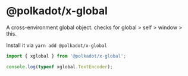 # @polkadot/x-global

A cross-environment global object. checks for global > self > window > this.

Install it via `yarn add @polkadot/x-global`

```js
import { xglobal } from '@polkadot/x-global';

console.log(typeof xglobal.TextEncoder);
```
